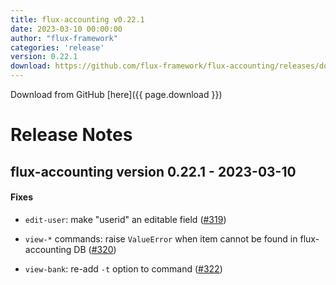 ```yaml
---
title: flux-accounting v0.22.1
date: 2023-03-10 00:00:00
author: "flux-framework"
categories: 'release'
version: 0.22.1
download: https://github.com/flux-framework/flux-accounting/releases/download/v0.22.1/flux-accounting-0.22.1.tar.gz
---
```


Download from GitHub [here]({{ page.download }})

# Release Notes

flux-accounting version 0.22.1 - 2023-03-10
-------------------------------------------

#### Fixes

* `edit-user`: make "userid" an editable field ([#319](https://github.com/flux-framework/flux-accounting/issues/319))

* `view-*` commands: raise `ValueError` when item cannot be found in
flux-accounting DB ([#320](https://github.com/flux-framework/flux-accounting/issues/320))

* `view-bank`: re-add `-t` option to command ([#322](https://github.com/flux-framework/flux-accounting/issues/322))
